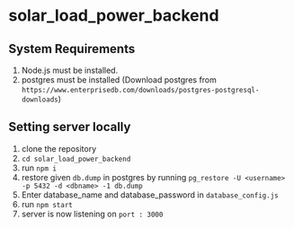 # solar_load_power_backend

## System Requirements
1. Node.js must be installed.
2. postgres must be installed (Download postgres from `https://www.enterprisedb.com/downloads/postgres-postgresql-downloads`)

## Setting server locally
1. clone the repository
2. `cd solar_load_power_backend`
3. run `npm i`
4. restore given `db.dump` in postgres by running `pg_restore -U <username> -p 5432 -d <dbname> -1 db.dump`
5. Enter database_name and database_password in `database_config.js`
6. run `npm start`
7. server is now listening on `port : 3000`